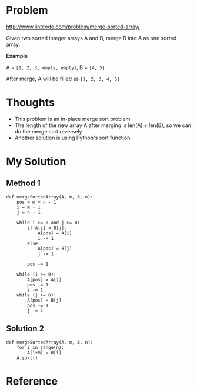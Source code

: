 # Problem

http://www.lintcode.com/problem/merge-sorted-array/

Given two sorted integer arrays A and B, merge B into A as one sorted array.

**Example**

A = ```[1, 2, 3, empty, empty]```, B = ```[4, 5]```

After merge, A will be filled as ```[1, 2, 3, 4, 5]```

# Thoughts

- This problem is an in-place merge sort problem
- The length of the new array A after merging is len(A) + len(B), so we can do the merge sort reversely
- Another solution is using Python's sort function

# My Solution

## Method 1

```
def mergeSortedArray(A, m, B, n):
    pos = m + n - 1
    i = m - 1
    j = n - 1
    
    while i >= 0 and j >= 0:
        if A[i] > B[j]:
            A[pos] = A[i]
            i -= 1
        else:
            A[pos] = B[j]
            j -= 1
        
        pos -= 1
    
    while (i >= 0):
        A[pos] = A[j]
        pos -= 1
        i -= 1
    while (j >= 0):
        A[pos] = B[j]
        pos -= 1
        j -= 1
```

## Solution 2

```
def mergeSortedArray(A, m, B, n):
    for i in range(n):
        A[i+m] = B[i]
    A.sort()
```

# Reference
